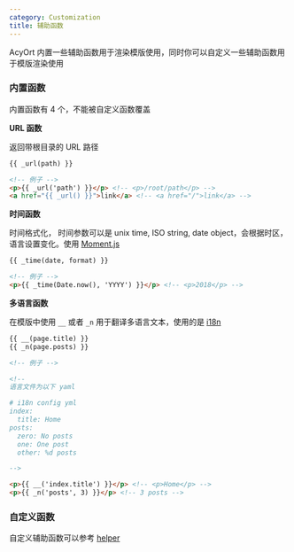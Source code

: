 ```yaml
---
category: Customization
title: 辅助函数
---
```


AcyOrt 内置一些辅助函数用于渲染模版使用，同时你可以自定义一些辅助函数用于模版渲染使用

### 内置函数

内置函数有 4 个，不能被自定义函数覆盖

**URL 函数**

返回带根目录的 URL 路径

```html
{{ _url(path) }}

<!-- 例子 -->
<p>{{ _url('path') }}</p> <!-- <p>/root/path</p> -->
<a href="{{ _url() }}">link</a> <!-- <a href="/">link</a> -->
```

**时间函数**

时间格式化， 时间参数可以是 unix time, ISO string, date object，会根据时区，语言设置变化。使用 [Moment.js](http://momentjs.com/)

```html
{{ _time(date, format) }}

<!-- 例子 -->
<p>{{ _time(Date.now(), 'YYYY') }}</p> <!-- <p>2018</p> -->
```

**多语言函数**

在模版中使用 `__` 或者 `_n` 用于翻译多语言文本，使用的是 [i18n](https://github.com/acyortjs/i18n)

```html
{{ __(page.title) }}
{{ _n(page.posts) }}

<!-- 例子 -->

<!--
语言文件为以下 yaml

# i18n config yml
index:
  title: Home
posts:
  zero: No posts
  one: One post
  other: %d posts

-->

<p>{{ __('index.title') }}</p> <!-- <p>Home</p> -->
<p>{{ _n('posts', 3) }}</p> <!-- 3 posts -->
```

### 自定义函数

自定义辅助函数可以参考 [helper](/api/helper/)
